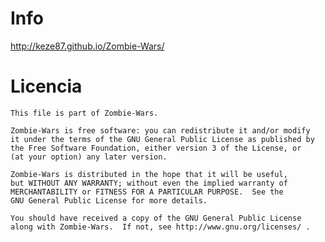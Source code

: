 Info
======

http://keze87.github.io/Zombie-Wars/

Licencia
======

    This file is part of Zombie-Wars.

    Zombie-Wars is free software: you can redistribute it and/or modify
    it under the terms of the GNU General Public License as published by
    the Free Software Foundation, either version 3 of the License, or
    (at your option) any later version.

    Zombie-Wars is distributed in the hope that it will be useful,
    but WITHOUT ANY WARRANTY; without even the implied warranty of
    MERCHANTABILITY or FITNESS FOR A PARTICULAR PURPOSE.  See the
    GNU General Public License for more details.

    You should have received a copy of the GNU General Public License
    along with Zombie-Wars.  If not, see http://www.gnu.org/licenses/ .
